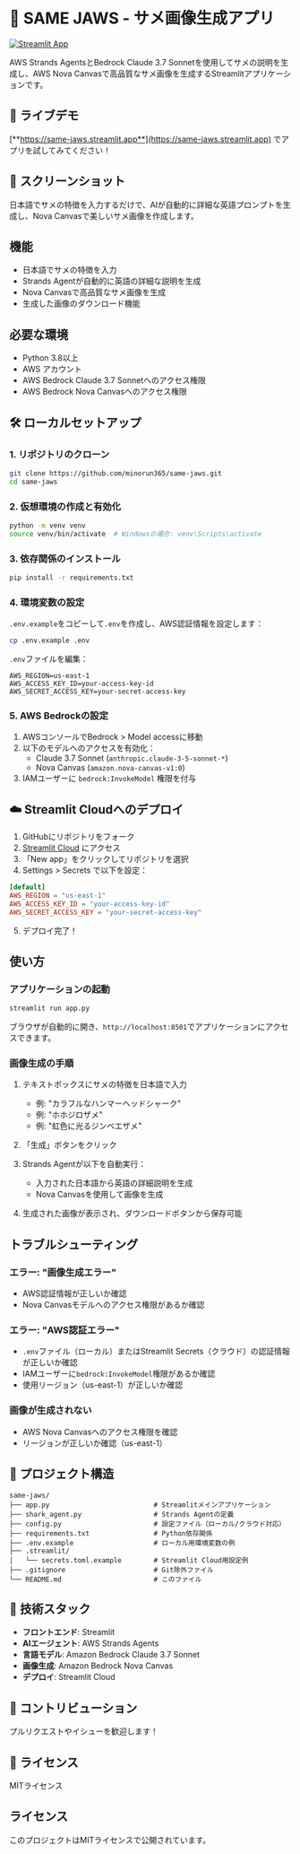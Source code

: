 # 🦈 SAME JAWS - サメ画像生成アプリ

[![Streamlit App](https://static.streamlit.io/badges/streamlit_badge_black_white.svg)](https://same-jaws.streamlit.app)

AWS Strands AgentsとBedrock Claude 3.7 Sonnetを使用してサメの説明を生成し、AWS Nova Canvasで高品質なサメ画像を生成するStreamlitアプリケーションです。

## 🚀 ライブデモ

[**https://same-jaws.streamlit.app**](https://same-jaws.streamlit.app) でアプリを試してみてください！

## 📸 スクリーンショット

日本語でサメの特徴を入力するだけで、AIが自動的に詳細な英語プロンプトを生成し、Nova Canvasで美しいサメ画像を作成します。

## 機能

- 日本語でサメの特徴を入力
- Strands Agentが自動的に英語の詳細な説明を生成
- Nova Canvasで高品質なサメ画像を生成
- 生成した画像のダウンロード機能

## 必要な環境

- Python 3.8以上
- AWS アカウント
- AWS Bedrock Claude 3.7 Sonnetへのアクセス権限
- AWS Bedrock Nova Canvasへのアクセス権限

## 🛠️ ローカルセットアップ

### 1. リポジトリのクローン

```bash
git clone https://github.com/minorun365/same-jaws.git
cd same-jaws
```

### 2. 仮想環境の作成と有効化

```bash
python -m venv venv
source venv/bin/activate  # Windowsの場合: venv\Scripts\activate
```

### 3. 依存関係のインストール

```bash
pip install -r requirements.txt
```

### 4. 環境変数の設定

`.env.example`をコピーして`.env`を作成し、AWS認証情報を設定します：

```bash
cp .env.example .env
```

`.env`ファイルを編集：
```
AWS_REGION=us-east-1
AWS_ACCESS_KEY_ID=your-access-key-id
AWS_SECRET_ACCESS_KEY=your-secret-access-key
```

### 5. AWS Bedrockの設定

1. AWSコンソールでBedrock > Model accessに移動
2. 以下のモデルへのアクセスを有効化：
   - Claude 3.7 Sonnet (`anthropic.claude-3-5-sonnet-*`)
   - Nova Canvas (`amazon.nova-canvas-v1:0`)
3. IAMユーザーに `bedrock:InvokeModel` 権限を付与

## ☁️ Streamlit Cloudへのデプロイ

1. GitHubにリポジトリをフォーク
2. [Streamlit Cloud](https://streamlit.io/cloud) にアクセス
3. 「New app」をクリックしてリポジトリを選択
4. Settings > Secrets で以下を設定：

```toml
[default]
AWS_REGION = "us-east-1"
AWS_ACCESS_KEY_ID = "your-access-key-id"
AWS_SECRET_ACCESS_KEY = "your-secret-access-key"
```

5. デプロイ完了！

## 使い方

### アプリケーションの起動

```bash
streamlit run app.py
```

ブラウザが自動的に開き、`http://localhost:8501`でアプリケーションにアクセスできます。

### 画像生成の手順

1. テキストボックスにサメの特徴を日本語で入力
   - 例: "カラフルなハンマーヘッドシャーク"
   - 例: "ホホジロザメ"
   - 例: "虹色に光るジンベエザメ"

2. 「生成」ボタンをクリック

3. Strands Agentが以下を自動実行：
   - 入力された日本語から英語の詳細説明を生成
   - Nova Canvasを使用して画像を生成

4. 生成された画像が表示され、ダウンロードボタンから保存可能

## トラブルシューティング

### エラー: "画像生成エラー"
- AWS認証情報が正しいか確認
- Nova Canvasモデルへのアクセス権限があるか確認

### エラー: "AWS認証エラー"
- `.env`ファイル（ローカル）またはStreamlit Secrets（クラウド）の認証情報が正しいか確認
- IAMユーザーに`bedrock:InvokeModel`権限があるか確認
- 使用リージョン（us-east-1）が正しいか確認

### 画像が生成されない
- AWS Nova Canvasへのアクセス権限を確認
- リージョンが正しいか確認（us-east-1）

## 📁 プロジェクト構造

```
same-jaws/
├── app.py                          # Streamlitメインアプリケーション
├── shark_agent.py                  # Strands Agentの定義
├── config.py                       # 設定ファイル（ローカル/クラウド対応）
├── requirements.txt                # Python依存関係
├── .env.example                    # ローカル用環境変数の例
├── .streamlit/
│   └── secrets.toml.example        # Streamlit Cloud用設定例
├── .gitignore                      # Git除外ファイル
└── README.md                       # このファイル
```

## 🔧 技術スタック

- **フロントエンド**: Streamlit
- **AIエージェント**: AWS Strands Agents
- **言語モデル**: Amazon Bedrock Claude 3.7 Sonnet
- **画像生成**: Amazon Bedrock Nova Canvas
- **デプロイ**: Streamlit Cloud

## 🤝 コントリビューション

プルリクエストやイシューを歓迎します！

## 📄 ライセンス

MITライセンス

## ライセンス

このプロジェクトはMITライセンスで公開されています。